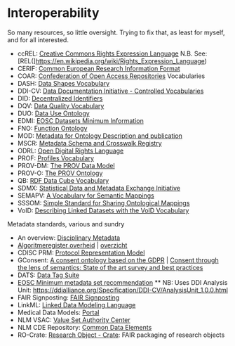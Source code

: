 # Interoperability

So many resources, so little oversight. Trying to fix that, as least for myself, and for all interested.

* ccREL: [Creative Commons Rights Expression Language](https://creativecommons.org/schema.rdf) N.B. See: [REL(]https://en.wikipedia.org/wiki/Rights_Expression_Language)
* CERIF: [Common European Research Information Format](https://eurocris.org/Uploads/Web%20pages/CERIF-1.6/documentation/MImage.html)
* COAR: [Confederation of Open Access Repositories](https://vocabularies.coar-repositories.org/) Vocabularies
* DASH: [Data Shapes Vocabulary](https://datashapes.org/dash#)
* DDI-CV: [Data Documentation Initiative - Controlled Vocabularies](https://ddialliance.org/controlled-vocabularies)
* DID: [Decentralized Identifiers](https://www.w3.org/TR/did-core/)
* DQV: [Data Quality Vocabulary](https://www.w3.org/TR/vocab-dqv/)
* DUO: [Data Use Ontology](https://obofoundry.org/ontology/duo.html)
* EDMI: [EOSC Datasets Minimum Information](https://eosc-edmi.github.io/properties)
* FNO: [Function Ontology](https://fno.io/ontology/index-en.html)
* MOD: [Metadata for Ontology Description and publication](https://www.isibang.ac.in/ns/mod/index.html)
* MSCR: [Metadata Schema and Crosswalk Registry](https://faircore4eosc.eu/components/metadata-schema-and-crosswalk-registry-mscr)
* ODRL: [Open Digital Rights Language](https://www.w3.org/TR/odrl-model/)
* PROF: [Profiles Vocabulary](https://www.w3.org/TR/dx-prof/)
* PROV-DM: [The PROV Data Model](https://www.w3.org/TR/prov-dm/)
* PROV-O: [The PROV Ontology](https://www.w3.org/TR/2013/REC-prov-o-20130430/)
* QB: [RDF Data Cube Vocabulary](https://www.w3.org/TR/vocab-data-cube/)
* SDMX: [Statistical Data and Metadata Exchange Initiative](http://sdmx.org/)
* SEMAPV: [A Vocabulary for Semantic Mappings](https://mapping-commons.github.io/semantic-mapping-vocabulary/)
* SSSOM: [Simple Standard for Sharing Ontological Mappings](https://mapping-commons.github.io/sssom/spec/)
* VoID: [Describing Linked Datasets with the VoID Vocabulary](https://www.w3.org/TR/void/)

Metadata standards, various and sundry

* An overview: [Disciplinary Metadata](https://www.dcc.ac.uk/guidance/standards/metadata)
* [Algoritmeregister overheid](https://algoritmes.overheid.nl/) | [overzicht](https://www.digitaleoverheid.nl/overzicht-van-alle-onderwerpen/algoritmes/algoritmeregister/)
* CDISC PRM: [Protocol Representation Model](https://www.cdisc.org/standards/foundational/protocol#standard__versions)
* GConsent: [A consent ontology based on the GDPR](https://openscience.adaptcentre.ie/ontologies/GConsent/docs/ontology) | [Consent through the lens of semantics: State of the art survey and best practices](https://content.iospress.com/articles/semantic-web/sw210438)
* DATS: [Data Tag Suite](https://github.com/datatagsuite)
* [EOSC Minimum metadata set recommendation](https://drive.google.com/file/d/19eJURTWjnrw16WnS_NeX-cOOm_lqEONF/view)
** NB: Uses DDI Analysis Unit: https://ddialliance.org/Specification/DDI-CV/AnalysisUnit_1.0.0.html
* FAIR Signposting: [FAIR Signposting](https://signposting.org/FAIR/)
* LinkML: [Linked Data Modeling Language](https://github.com/linkml/linkml)
* Medical Data Models: [Portal](https://medical-data-models.org/)
* NLM VSAC: [Value Set Authority Center](https://vsac.nlm.nih.gov/)
* NLM CDE Repository: [Common Data Elements](https://cde.nlm.nih.gov/)
* RO-Crate: [Research Object - Crate](https://w3id.org/ro/crate): FAIR packaging of research objects

